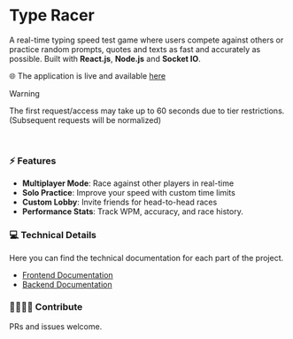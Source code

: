 # Type Racer

A real-time typing speed test game where users compete against others or practice random prompts, quotes and texts as fast and accurately as possible. Built with **React.js**, **Node.js** and **Socket IO**.

🌐 The application is live and available [here](https://type-racer-jv9w.onrender.com/home)

> [!WARNING]
> The first request/access may take up to 60 seconds due to tier restrictions. (Subsequent requests will be normalized)
<br/>

### ⚡ Features

- **Multiplayer Mode**: Race against other players in real-time
- **Solo Practice**: Improve your speed with custom time limits
- **Custom Lobby**: Invite friends for head-to-head races
- **Performance Stats**: Track WPM, accuracy, and race history.

### 💻 Technical Details

Here you can find the technical documentation for each part of the project.

- [Frontend Documentation](./client/README.md)
- [Backend Documentation](./server/README.md)

### 🫱🏼‍🫲🏼 Contribute

PRs and issues welcome.